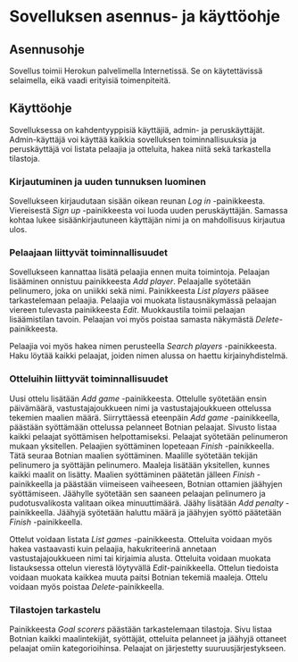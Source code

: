 # Sovelluksen asennus- ja käyttöohje

## Asennusohje

Sovellus toimii Herokun palvelimella Internetissä. Se on käytettävissä selaimella, eikä vaadi erityisiä toimenpiteitä.

## Käyttöohje

Sovelluksessa on kahdentyyppisiä käyttäjiä, admin- ja peruskäyttäjät. Admin-käyttäjä voi käyttää kaikkia sovelluksen toiminnallisuuksia ja peruskäyttäjä voi listata pelaajia ja otteluita, hakea niitä sekä tarkastella tilastoja.

### Kirjautuminen ja uuden tunnuksen luominen

Sovellukseen kirjaudutaan sisään oikean reunan *Log in* -painikkeesta. Viereisestä *Sign up* -painikkeesta voi luoda uuden peruskäyttäjän. Samassa kohtaa lukee sisäänkirjautuneen käyttäjän nimi ja on mahdollisuus kirjautua ulos.

### Pelaajaan liittyvät toiminnallisuudet

Sovellukseen kannattaa lisätä pelaajia ennen muita toimintoja. Pelaajan lisääminen onnistuu painikkeesta *Add player*. Pelaajalle syötetään pelinumero, joka on uniikki sekä nimi. Painikkeesta *List players* pääsee tarkastelemaan pelaajia. Pelaajia voi muokata listausnäkymässä pelaajan viereen tulevasta painikkeesta *Edit*. Muokkaustila toimii pelaajan lisäämistilan tavoin. Pelaajan voi myös poistaa samasta näkymästä *Delete*-painikkeesta.

Pelaajia voi myös hakea nimen perusteella *Search players* -painikkeesta. Haku löytää kaikki pelaajat, joiden nimen alussa on haettu kirjainyhdistelmä.

### Otteluihin liittyvät toiminnallisuudet

Uusi ottelu lisätään *Add game* -painikkeesta. Ottelulle syötetään ensin päivämäärä, vastustajajoukkueen nimi ja vastustajajoukkueen ottelussa tekemien maalien määrä. Siirryttäessä eteenpäin *Add game* -painikkeella, päästään syöttämään ottelussa pelanneet Botnian pelaajat. Sivusto listaa kaikki pelaajat syöttämisen helpottamiseksi. Pelaajat syötetään pelinumeron mukaan yksitellen. Pelaajien syöttäminen lopeteaan *Finish* -painikkeella. Tätä seuraa Botnian maalien syöttäminen. Maalille syötetään tekijän pelinumero ja syöttäjän pelinumero. Maaleja lisätään yksitellen, kunnes kaikki maalit on lisätty. Maalien syöttäminen päätetän jälleen *Finish* -painikkeella ja päästään viimeiseen vaiheeseen, Botnian ottamien jäähyjen syöttämiseen. Jäähylle syötetään sen saaneen pelaajan pelinumero ja pudotusvalikosta valitaan oikea minuuttimäärä. Jäähy lisätään *Add penalty* -painikkeella. Jäähyjä syötetään haluttu määrä ja jäähyjen syöttö päätetään *Finish* -painikkeella.

Ottelut voidaan listata *List games* -painikkeesta. Otteluita voidaan myös hakea vastaavasti kuin pelaajia, hakukriteerinä annetaan vastustajajoukkueen nimi tai kirjaimia alusta. Otteluita voidaan muokata listauksessa ottelun vierestä löytyvällä *Edit*-painikkeella. Ottelun tiedoista voidaan muokata kaikkea muuta paitsi Botnian tekemiä maaleja. Ottelu voidaan myös poistaa *Delete*-painikkeella.

### Tilastojen tarkastelu

Painikkeesta *Goal scorers* päästään tarkastelemaan tilastoja. Sivu listaa Botnian kaikki maalintekijät, syöttäjät, otteluita pelanneet ja jäähyjä ottaneet pelaajat omiin kategorioihinsa. Pelaajat on järjestetty suuruusjärjestykseen.
